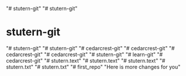"# stutern-git" 
"# stutern-git" 
# stutern-git
"# stutern-git" 
"# stutern-git" 
"# cedarcrest-git" 
"# cedarcrest-git" 
"# cedarcrest-git" 
"# cedarcrest-git" 
"# stutern-git" 
"# learn-git" 
"# cedarcrest-git" 
"# stutern.text" 
"# stutern.text" 
"# stutern.text" 
"# stutern.txt" 
"# stutern.txt" 
"# first_repo" 
"Here is more changes for you"
